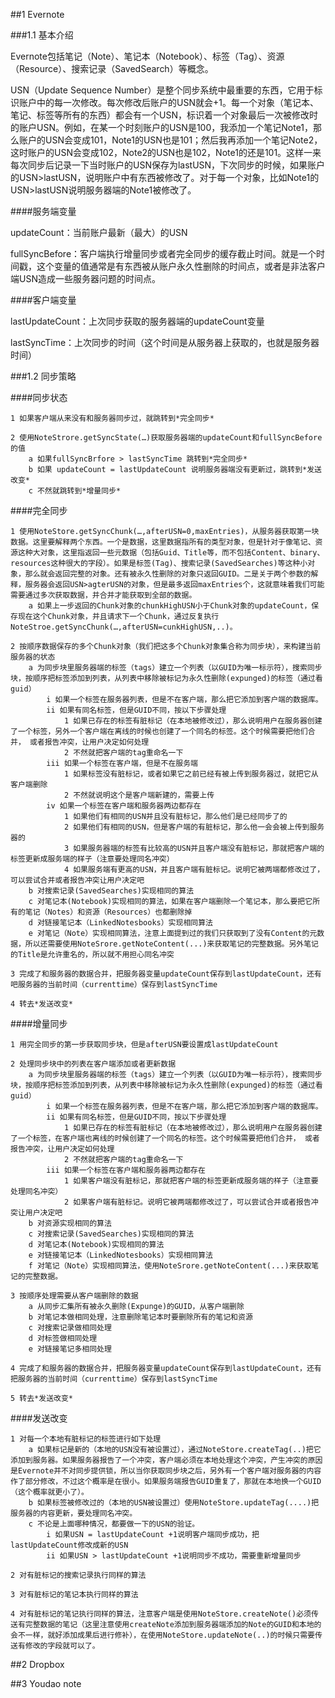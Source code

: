 
##1 Evernote

###1.1 基本介绍

Evernote包括笔记（Note）、笔记本（Notebook）、标签（Tag）、资源（Resource）、搜索记录（SavedSearch）等概念。

USN（Update Sequence Number）是整个同步系统中最重要的东西，它用于标识账户中的每一次修改。每次修改后账户的USN就会+1。每一个对象（笔记本、笔记、标签等所有的东西）都会有一个USN，标识着一个对象最后一次被修改时的账户USN。例如，在某一个时刻账户的USN是100，我添加一个笔记Note1，那么账户的USN会变成101，Note1的USN也是101；然后我再添加一个笔记Note2，这时账户的USN会变成102，Note2的USN也是102，Note1的还是101。这样一来每次同步后记录一下当时账户的USN保存为lastUSN，下次同步的时候，如果账户的USN>lastUSN，说明账户中有东西被修改了。对于每一个对象，比如Note1的USN>lastUSN说明服务器端的Note1被修改了。

####服务端变量

updateCount：当前账户最新（最大）的USN

fullSyncBefore：客户端执行增量同步或者完全同步的缓存截止时间。就是一个时间戳，这个变量的值通常是有东西被从账户永久性删除的时间点，或者是非法客户端USN造成一些服务器问题的时间点。

####客户端变量

lastUpdateCount：上次同步获取的服务器端的updateCount变量

lastSyncTime：上次同步的时间（这个时间是从服务器上获取的，也就是服务器时间）

###1.2 同步策略

####同步状态

	1 如果客户端从来没有和服务器同步过，就跳转到*完全同步*

	2 使用NoteStrore.getSyncState(…)获取服务器端的updateCount和fullSyncBefore的值
		a 如果fullSyncBrfore > lastSyncTime 跳转到*完全同步*
		b 如果 updateCount = lastUpdateCount 说明服务器端没有更新过，跳转到*发送改变*
		c 不然就跳转到*增量同步*

####完全同步

	1 使用NoteStore.getSyncChunk(…,afterUSN=0,maxEntries)，从服务器获取第一块数据。这里要解释两个东西。一个是数据，这里数据指所有的类型对象，但是针对于像笔记、资源这种大对象，这里指返回一些元数据（包括Guid、Title等，而不包括Content、binary、 resources这种很大的字段）。如果是标签(Tag)、搜索记录(SavedSearches)等这种小对象，那么就会返回完整的对象。还有被永久性删除的对象只返回GUID。二是关于两个参数的解释，服务器会返回USN>agterUSN的对象，但是最多返回maxEntries个，这就意味着我们可能需要通过多次获取数据，并合并才能获取到全部的数据。
		a 如果上一步返回的Chunk对象的chunkHighUSN小于Chunk对象的updateCount，保存现在这个Chunk对象，并且请求下一个Chunk，通过反复执行NoteStroe.getSyncChunk(…,afterUSN=cunkHighUSN,..)。

	2 按顺序数据保存的多个Chunk对象（我们把这多个Chunk对象集合称为同步块），来构建当前服务器的状态
		a 为同步块里服务器端的标签（tags）建立一个列表（以GUID为唯一标示符），搜索同步块，按顺序把标签添加到列表，从列表中移除被标记为永久性删除(expunged)的标签（通过看guid）
			i 如果一个标签在服务器列表，但是不在客户端，那么把它添加到客户端的数据库。
			ii 如果有同名标签，但是GUID不同，按以下步骤处理
				1 如果已存在的标签有脏标记（在本地被修改过），那么说明用户在服务器创建了一个标签，另外一个客户端在离线的时候也创建了一个同名的标签。这个时候需要把他们合并， 或者报告冲突，让用户决定如何处理
				2 不然就把客户端的tag重命名一下
			iii 如果一个标签在客户端，但是不在服务端
				1 如果标签没有脏标记，或者如果它之前已经有被上传到服务器过，就把它从客户端删除
				2 不然就说明这个是客户端新建的，需要上传
			iv 如果一个标签在客户端和服务器两边都存在
				1 如果他们有相同的USN并且没有脏标记，那么他们是已经同步了的
				2 如果他们有相同的USN，但是客户端的有脏标记，那么他一会会被上传到服务器的
				3 如果服务器端的标签有比较高的USN并且客户端没有脏标记，那就把客户端的标签更新成服务端的样子（注意要处理同名冲突）
				4 如果服务端有更高的USN，并且客户端有脏标记。说明它被两端都修改过了，可以尝试合并或者报告冲突让用户决定吧
		b 对搜索记录(SavedSearches)实现相同的算法
		c 对笔记本(Notebook)实现相同的算法，如果在客户端删除一个笔记本，那么要把它所有的笔记（Notes）和资源（Resources）也都删除掉
		d 对链接笔记本（LinkedNotesbooks）实现相同算法
		e 对笔记（Note）实现相同算法，注意上面提到过的我们只获取到了没有Content的元数据，所以还需要使用NoteSrore.getNoteContent(...)来获取笔记的完整数据。另外笔记的Title是允许重名的，所以就不用担心同名冲突

	3 完成了和服务器的数据合并，把服务器变量updateCount保存到lastUpdateCount，还有吧服务器的当前时间（currenttime）保存到lastSyncTime

	4 转去*发送改变*

####增量同步

	1 用完全同步的第一步获取同步块，但是afterUSN要设置成lastUpdateCount

	2 处理同步块中的列表在客户端添加或者更新数据
		a 为同步块里服务器端的标签（tags）建立一个列表（以GUID为唯一标示符），搜索同步块，按顺序把标签添加到列表，从列表中移除被标记为永久性删除(expunged)的标签（通过看guid）
			i 如果一个标签在服务器列表，但是不在客户端，那么把它添加到客户端的数据库。
			ii 如果有同名标签，但是GUID不同，按以下步骤处理
				1 如果已存在的标签有脏标记（在本地被修改过），那么说明用户在服务器创建了一个标签，在客户端也离线的时候创建了一个同名的标签。这个时候需要把他们合并， 或者报告冲突，让用户决定如何处理
				2 不然就把客户端的tag重命名一下
			iii 如果一个标签在客户端和服务器两边都存在
				1 如果客户端没有脏标记，那就把客户端的标签更新成服务端的样子（注意要处理同名冲突）
				2 如果客户端有脏标记。说明它被两端都修改过了，可以尝试合并或者报告冲突让用户决定吧
		b 对资源实现相同的算法
		c 对搜索记录(SavedSearches)实现相同的算法
		d 对笔记本(Notebook)实现相同的算法
		e 对链接笔记本（LinkedNotesbooks）实现相同算法
		f 对笔记（Note）实现相同算法，使用NoteSrore.getNoteContent(...)来获取笔记的完整数据。

	3 按顺序处理需要从客户端删除的数据
		a 从同步汇集所有被永久删除(Expunge)的GUID，从客户端删除
		b 对笔记本做相同处理，注意删除笔记本时要删除所有的笔记和资源
		c 对搜索记录做相同处理
		d 对标签做相同处理
		e 对链接笔记多相同处理

	4 完成了和服务器的数据合并，把服务器变量updateCount保存到lastUpdateCount，还有把服务器的当前时间（currenttime）保存到lastSyncTime

	5 转去*发送改变*

####发送改变

	1 对每一个本地有脏标记的标签进行如下处理
		a 如果标记是新的（本地的USN没有被设置过），通过NoteStore.createTag(..)把它添加到服务器。如果服务器报告了一个冲突，客户端必须在本地处理这个冲突，产生冲突的原因是Evernote并不对同步提供锁，所以当你获取同步块之后，另外有一个客户端对服务器的内容作了部分修改，不过这个概率是在很小。如果服务端报告GUID重复了，那就在本地换一个GUID（这个概率就更小了）。
		b 如果标签被修改过的（本地的USN被设置过）使用NoteStore.updateTag(....)把服务器的内容更新，要处理同名冲突。
		c 不论是上面哪种情况，都要做一下的USN的验证。
			i 如果USN = lastUpdateCount +1说明客户端同步成功，把lastUpdateCount修改成新的USN
			ii 如果USN > lastUpdateCount +1说明同步不成功，需要重新增量同步

	2 对有脏标记的搜索记录执行同样的算法

	3 对有脏标记的笔记本执行同样的算法

	4 对有脏标记的笔记执行同样的算法，注意客户端是使用NoteStore.createNote()必须传送有完整数据的笔记（这里注意使用createNote添加到服务器端添加的Note的GUID和本地的会不一样，就好添加成果后进行修补），在使用NoteStore.updateNote(..)的时候只需要传送有修改的字段就可以了。

##2 Dropbox



##3 Youdao note
